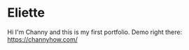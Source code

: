 # Eliette

Hi I'm Channy and this is my first portfolio.
Demo right there:
<https://channyhow.com/>
